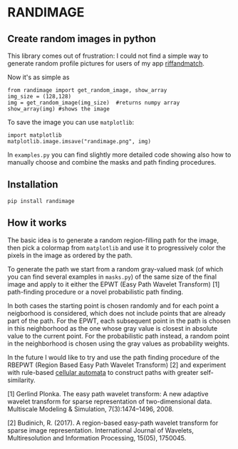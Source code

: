 # RANDIMAGE
## Create random images in python

This library comes out of frustration: I could not find a simple way to generate random profile pictures for users of my app [riffandmatch](https://riffandmatch.com).

Now it's as simple as

    from randimage import get_random_image, show_array
    img_size = (128,128)
    img = get_random_image(img_size)  #returns numpy array
    show_array(img) #shows the image

To save the image you can use `matplotlib`:

    import matplotlib
    matplotlib.image.imsave("randimage.png", img)

In `examples.py` you can find slightly more detailed code showing also how to manually choose and combine the masks and path finding procedures.

## Installation

    pip install randimage

## How it works

The basic idea is to generate a random region-filling path for the image, then pick a colormap from `matplotlib` and use it to progressively color the pixels in the image as ordered by the path.

To generate the path we start from a random gray-valued mask (of which you can find several examples in `masks.py`) of the same size of the final image and apply to it either the EPWT (Easy Path Wavelet Transform) [1] path-finding procedure or a novel probabilistic path finding.

In both cases the starting point is chosen randomly and for each point a neigborhood is considered, which does not include points that are already part of the path. For the EPWT, each subsequent point in the path is chosen in this neighborhood as the one whose gray value is closest in absolute value to the current point. For the probabilistic path instead, a random point in the neighborhood is chosen using the gray values as probability weights.

In the future I would like to try and use the path finding procedure of the RBEPWT (Region Based Easy Path Wavelet Transform) [2] and experiment with rule-based [cellular automata](https://en.wikipedia.org/wiki/Cellular_automaton) to construct paths with greater self-similarity.


[1] Gerlind Plonka. The easy path wavelet transform: A new adaptive wavelet
transform for sparse representation of two-dimensional data. Multiscale
Modeling & Simulation, 7(3):1474–1496, 2008.

[2] Budinich, R. (2017). A region-based easy-path wavelet transform for sparse image representation. International Journal of Wavelets, Multiresolution and Information Processing, 15(05), 1750045.